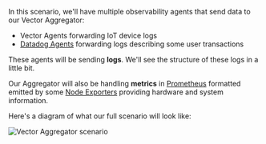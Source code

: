 In this scenario, we'll have multiple observability agents that send data to our
Vector Aggregator:

* Vector Agents forwarding IoT device logs
* [Datadog Agents][datadog] forwarding logs describing some user transactions

These agents will be sending **logs**. We'll see the structure of these logs in
a little bit.

Our Aggregator will also be handling **metrics** in [Prometheus][prometheus]
formatted emitted by some [Node Exporters][node_exporter] providing hardware and
system information.

Here's a diagram of what our full scenario will look like:

![Vector Aggregator scenario](./assets/images/aggregator.png)

[datadog]: https://docs.datadoghq.com/agent
[node_exporter]: https://github.com/prometheus/node_exporter
[prometheus]: https://prometheus.io